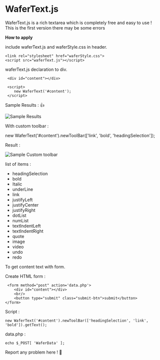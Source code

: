 # WaferText.js
WaferText.js is a rich textarea which is completely free and easy to use !
This is the first version there may be some errors

**How to apply**

include waferText.js and waferStyle.css in header.

    <link rel="stylesheet" href="waferStyle.css">
    <script src="waferText.js"></script>

waferText.js declaration to div.

     <div id="content"></div>
      
     <script>
        new WaferText('#content');
     </script>

Sample Results : 👍

![Sample Results](https://user-images.githubusercontent.com/80049379/133304213-fdbb4d8a-7d0d-4e65-989b-748c811f5005.png)

With custom toolbar :

new WaferText('#content').newToolBar(['link', 'bold', 'headingSelection']);

Result :

![Sample Custom toolbar](https://user-images.githubusercontent.com/80049379/133305504-149dd366-ac89-4d50-8c4f-87c57c7caed4.png)

list of items :

* headingSelection
* bold
* Italic
* underLine
* link
* justifyLeft
* justifyCenter
* justifyRight
* dotList
* numList
* textIndentLeft
* textIndentRight
* quote
* image
* video
* undo
* redo

To get content text with form.

  Create HTML form :

     <form method="post" action='data.php'>
        <div id="content"></div>
        <br/>
        <button type="submit" class="submit-btn">submit</button>
    </form>

Script :

    new WaferText('#content').newToolBar(['headingSelection', 'link', 'bold']).getText();

  data.php :

    echo $_POST[ 'WaferData' ];

Report any problem here ! 💯
